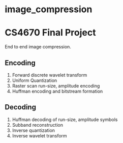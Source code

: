 # image_compression
# CS4670 Final Project
End to end image compression.
## Encoding
1. Forward discrete wavelet transform
2. Uniform Quantization
3. Raster scan run-size, amplitude encoding
4. Huffman encoding and bitstream formation

## Decoding
1. Huffman decoding of run-size, amplitude symbols
2. Subband reconstruction
3. Inverse quantization
4. Inverse wavelet transform
